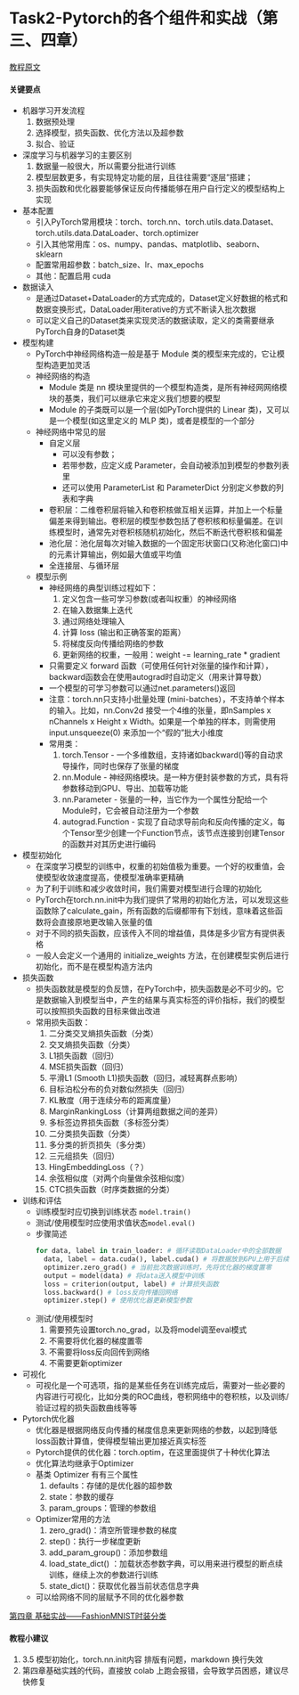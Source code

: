 # Task2-Pytorch的各个组件和实战（第三、四章）

[教程原文](https://datawhalechina.github.io/thorough-pytorch/%E7%AC%AC%E4%B8%89%E7%AB%A0/index.html)

#### 关键要点

* 机器学习开发流程  
  1. 数据预处理
  2. 选择模型，损失函数、优化方法以及超参数
  3. 拟合、验证
* 深度学习与机器学习的主要区别
  1. 数据量一般很大，所以需要分批进行训练  
  2. 模型层数更多，有实现特定功能的层，且往往需要“逐层”搭建；
  3. 损失函数和优化器要能够保证反向传播能够在用户自行定义的模型结构上实现
* 基本配置
  * 引入PyTorch常用模块：torch、torch.nn、torch.utils.data.Dataset、torch.utils.data.DataLoader、torch.optimizer
  * 引入其他常用库：os、numpy、pandas、matplotlib、seaborn、sklearn
  * 配置常用超参数：batch_size、lr、max_epochs 
  * 其他：配置启用 cuda
* 数据读入
  * 是通过Dataset+DataLoader的方式完成的，Dataset定义好数据的格式和数据变换形式，DataLoader用iterative的方式不断读入批次数据
  * 可以定义自己的Dataset类来实现灵活的数据读取，定义的类需要继承PyTorch自身的Dataset类
* 模型构建
  * PyTorch中神经网络构造一般是基于 Module 类的模型来完成的，它让模型构造更加灵活
  * 神经网络的构造
    * Module 类是 nn 模块里提供的一个模型构造类，是所有神经⽹网络模块的基类，我们可以继承它来定义我们想要的模型
    * Module 的子类既可以是⼀个层(如PyTorch提供的 Linear 类)，⼜可以是一个模型(如这里定义的 MLP 类)，或者是模型的⼀个部分
  * 神经网络中常见的层
    * 自定义层
      * 可以没有参数；
      * 若带参数，应定义成 Parameter，会⾃动被添加到模型的参数列表里
      * 还可以使⽤ ParameterList 和 ParameterDict 分别定义参数的列表和字典
    * 卷积层：二维卷积层将输入和卷积核做互相关运算，并加上一个标量偏差来得到输出。卷积层的模型参数包括了卷积核和标量偏差。在训练模型时，通常先对卷积核随机初始化，然后不断迭代卷积核和偏差
    * 池化层：池化层每次对输入数据的一个固定形状窗口(⼜称池化窗口)中的元素计算输出，例如最大值或平均值
    * 全连接层、与循环层
  * 模型示例
    * 神经网络的典型训练过程如下：
      1. 定义包含一些可学习参数(或者叫权重）的神经网络
      2. 在输入数据集上迭代
      3. 通过网络处理输入
      4. 计算 loss (输出和正确答案的距离）
      5. 将梯度反向传播给网络的参数
      6. 更新网络的权重，一般用：weight -= learning_rate * gradient
    * 只需要定义 forward 函数（可使用任何针对张量的操作和计算），backward函数会在使用autograd时自动定义（用来计算导数）
    * 一个模型的可学习参数可以通过net.parameters()返回
    * 注意：torch.nn只支持小批量处理 (mini-batches），不支持单个样本的输入。比如，nn.Conv2d 接受一个4维的张量，即nSamples x nChannels x Height x Width。如果是一个单独的样本，则需使用input.unsqueeze(0) 来添加一个“假的”批大小维度
    * 常用类：
      1. torch.Tensor - 一个多维数组，支持诸如backward()等的自动求导操作，同时也保存了张量的梯度
      2. nn.Module - 神经网络模块。是一种方便封装参数的方式，具有将参数移动到GPU、导出、加载等功能
      3. nn.Parameter - 张量的一种，当它作为一个属性分配给一个Module时，它会被自动注册为一个参数
      4. autograd.Function - 实现了自动求导前向和反向传播的定义，每个Tensor至少创建一个Function节点，该节点连接到创建Tensor的函数并对其历史进行编码
* 模型初始化    
  * 在深度学习模型的训练中，权重的初始值极为重要。一个好的权重值，会使模型收敛速度提高，使模型准确率更精确
  * 为了利于训练和减少收敛时间，我们需要对模型进行合理的初始化
  * PyTorch在torch.nn.init中为我们提供了常用的初始化方法，可以发现这些函数除了calculate_gain，所有函数的后缀都带有下划线，意味着这些函数将会直接原地更改输入张量的值
  * 对于不同的损失函数，应该传入不同的增益值，具体是多少官方有提供表格
  * 一般人会定义一个通用的 initialize_weights 方法，在创建模型实例后进行初始化，而不是在模型构造方法内
* 损失函数
  * 损失函数就是模型的负反馈，在PyTorch中，损失函数是必不可少的。它是数据输入到模型当中，产生的结果与真实标签的评价指标，我们的模型可以按照损失函数的目标来做出改进
  * 常用损失函数：
    1. 二分类交叉熵损失函数（分类）
    2. 交叉熵损失函数（分类）
    3. L1损失函数（回归）
    4. MSE损失函数（回归）
    5. 平滑L1 (Smooth L1)损失函数（回归，减轻离群点影响）
    6. 目标泊松分布的负对数似然损失（回归）
    7. KL散度（用于连续分布的距离度量）
    8. MarginRankingLoss（计算两组数据之间的差异）
    9. 多标签边界损失函数（多标签分类）
    10. 二分类损失函数（分类）
    11. 多分类的折页损失（多分类）
    12. 三元组损失（回归）
    13. HingEmbeddingLoss（？）
    14. 余弦相似度（对两个向量做余弦相似度）
    15. CTC损失函数（时序类数据的分类）
* 训练和评估     
  * 训练模型时应切换到训练状态 `model.train()`
  * 测试/使用模型时应使用求值状态`model.eval()`
  * 步骤简述
      ```python
      for data, label in train_loader: # 循环读取DataLoader中的全部数据
        data, label = data.cuda(), label.cuda() # 将数据放到GPU上用于后续计算
        optimizer.zero_grad() # 当前批次数据训练时，先将优化器的梯度置零
        output = model(data) # 将data送入模型中训练    
        loss = criterion(output, label) # 计算损失函数
        loss.backward() # loss反向传播回网络
        optimizer.step() # 使用优化器更新模型参数
      ```
  * 测试/使用模型时
    1. 需要预先设置torch.no_grad，以及将model调至eval模式
    2. 不需要将优化器的梯度置零
    3. 不需要将loss反向回传到网络
    4. 不需要更新optimizer    
* 可视化
  * 可视化是一个可选项，指的是某些任务在训练完成后，需要对一些必要的内容进行可视化，比如分类的ROC曲线，卷积网络中的卷积核，以及训练/验证过程的损失函数曲线等等
* Pytorch优化器
  * 优化器是根据网络反向传播的梯度信息来更新网络的参数，以起到降低loss函数计算值，使得模型输出更加接近真实标签
  * Pytorch提供的优化器：torch.optim，在这里面提供了十种优化算法
  * 优化算法均继承于Optimizer
  * 基类 Optimizer 有有三个属性
    1. defaults：存储的是优化器的超参数
    2. state：参数的缓存
    3. param_groups：管理的参数组
  * Optimizer常用的方法  
    1. zero_grad()：清空所管理参数的梯度
    2. step()：执行一步梯度更新
    3. add_param_group()：添加参数组
    4. load_state_dict() ：加载状态参数字典，可以用来进行模型的断点续训练，继续上次的参数进行训练
    5. state_dict()：获取优化器当前状态信息字典
  * 可以给网络不同的层赋予不同的优化器参数


[第四章 基础实战——FashionMNIST时装分类](https://colab.research.google.com/drive/16fhqMfJchtOSrVaau59rwGjtIyiKg1Jr?usp=sharing)

#### 教程小建议

1. 3.5 模型初始化，torch.nn.init内容 排版有问题，markdown 换行失效
2. 第四章基础实践的代码，直接放 colab 上跑会报错，会导致学员困惑，建议尽快修复
